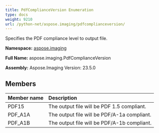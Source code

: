 ```yaml
---
title: PdfComplianceVersion Enumeration
type: docs
weight: 9210
url: /python-net/aspose.imaging/pdfcomplianceversion/
---
```


Specifies the PDF compliance level to output file.

**Namespace:** [aspose.imaging](/imaging/python-net/aspose.imaging/)

**Full Name:** aspose.imaging.PdfComplianceVersion

**Assembly:**  Aspose.Imaging Version: 23.5.0

## **Members**
|**Member name**|**Description**|
| :- | :- |
|PDF15|The output file will be PDF 1.5 compliant.|
|PDF_A1A|The output file will be PDF/A-1a compliant.|
|PDF_A1B|The output file will be PDF/A-1b compliant.|
